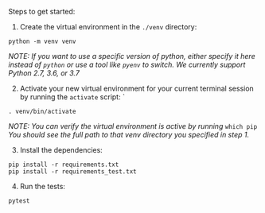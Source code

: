 Steps to get started:
1. Create the virtual environment in the `./venv` directory:
```
python -m venv venv
```

*NOTE:*
_If you want to use a specific version of python, either specify it here instead of `python` or use a tool like `pyenv` to switch. We currently support Python 2.7, 3.6, or 3.7_

2. Activate your new virtual environment for your current terminal session by running the `activate` script: `
```
. venv/bin/activate
```

*NOTE:*
_You can verify the virtual environment is active by running_
`which pip`
_You should see the full path to that venv directory you specified in step 1._

3. Install the dependencies:
```
pip install -r requirements.txt
pip install -r requirements_test.txt
```

4. Run the tests:
```
pytest
```

